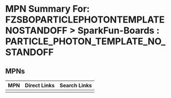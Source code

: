 



# MPN Summary For: FZSBOPARTICLEPHOTONTEMPLATENOSTANDOFF > SparkFun-Boards : PARTICLE_PHOTON_TEMPLATE_NO_STANDOFF

## MPNs
  

|MPN|Direct Links|Search Links|
| :--- | :--- | :--- |
||||
